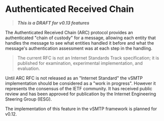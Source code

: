 # Authenticated Received Chain

> ___This is a DRAFT for v0.13 features___

The Authenticated Received Chain (ARC) protocol provides an authenticated "chain of custody" for a message, allowing each entity that handles the message to see what entities handled it before and what the message's authentication assessment was at each step in the handling.

> The current RFC is not an Internet Standards Track specification; it is published for examination, experimental implementation, and evaluation.

Until ARC RFC is not released as an "Internet Standard" the vSMTP implementation should be considered as a "work in progress". However it represents the consensus of the IETF community. It has received public review and has been approved for publication by the Internet Engineering Steering Group (IESG).

The implementation of this feature in the vSMTP framework is planned for v0.12.
